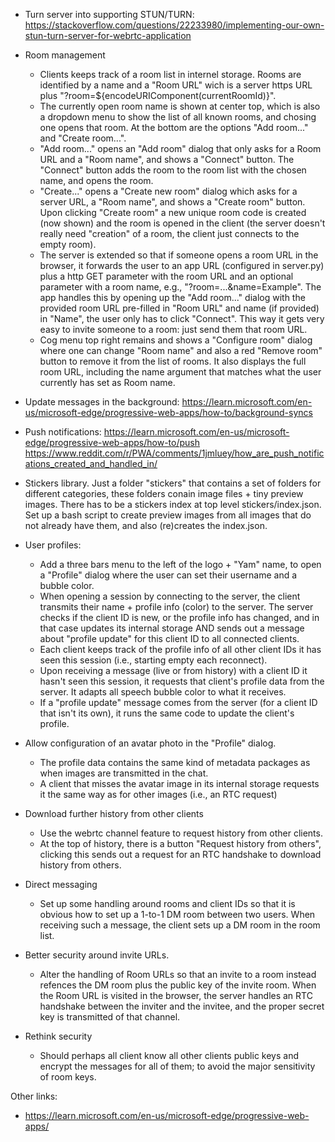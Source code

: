 * Turn server into supporting STUN/TURN: https://stackoverflow.com/questions/22233980/implementing-our-own-stun-turn-server-for-webrtc-application
* Room management

  - Clients keeps track of a room list in internel storage. Rooms are identified by a name and a "Room URL" wich is a server https URL plus "?room=${encodeURIComponent(currentRoomId)}".
  - The currently open room name is shown at center top, which is also a dropdown menu to show the list of all known rooms, and chosing one opens that room. At the bottom are the options "Add room..." and "Create room...".
  - "Add room..." opens an "Add room" dialog that only asks for a Room URL and a "Room name", and shows a "Connect" button.
    The "Connect" button adds the room to the room list with the chosen name, and opens the room.
  - "Create..." opens a "Create new room" dialog which asks for a server URL, a "Room name", and shows a "Create room" button.
    Upon clicking "Create room" a new unique room code is created (now shown) and the room is opened in the client (the server doesn't really need "creation" of a room, the client just connects to the empty room).
  - The server is extended so that if someone opens a room URL in the browser, it forwards the user to an app URL (configured in server.py) plus a http GET parameter with the room URL and an optional parameter with a room name, e.g., "?room=...&name=Example".
    The app handles this by opening up the "Add room..." dialog with the provided room URL pre-filled in "Room URL" and name (if provided) in "Name", the user only has to click "Connect".
    This way it gets very easy to invite someone to a room: just send them that room URL.
  - Cog menu top right remains and shows a "Configure room" dialog where one can change "Room name" and also a red "Remove room" button to remove it from the list of rooms.
    It also displays the full room URL, including the name argument that matches what the user currently has set as Room name.

* Update messages in the background: https://learn.microsoft.com/en-us/microsoft-edge/progressive-web-apps/how-to/background-syncs
 
* Push notifications: https://learn.microsoft.com/en-us/microsoft-edge/progressive-web-apps/how-to/push
  https://www.reddit.com/r/PWA/comments/1jmluey/how_are_push_notifications_created_and_handled_in/

* Stickers library. Just a folder "stickers" that contains a set of folders for different categories, these folders conain image files + tiny preview images.
  There has to be a stickers index at top level stickers/index.json.
  Set up a bash script to create preview images from all images that do not already have them, and also (re)creates the index.json.

* User profiles:

  - Add a three bars menu to the left of the logo + "Yam" name, to open a "Profile" dialog where the user can set their username and a bubble color.
  - When opening a session by connecting to the server, the client transmits their name + profile info (color) to the server.
    The server checks if the client ID is new, or the profile info has changed, and in that case updates its internal storage AND sends out a message about "profile update" for this client ID to all connected clients.
  - Each client keeps track of the profile info of all other client IDs it has seen this session (i.e., starting empty each reconnect).
  - Upon receiving a message (live or from history) with a client ID it hasn't seen this session, it requests that client's profile data from the server. It adapts all speech bubble color to what it receives.
  - If a "profile update" message comes from the server (for a client ID that isn't its own), it runs the same code to update the client's profile.

* Allow configuration of an avatar photo in the "Profile" dialog.

  - The profile data contains the same kind of metadata packages as when images are transmitted in the chat.
  - A client that misses the avatar image in its internal storage requests it the same way as for other images (i.e., an RTC request)

* Download further history from other clients

  - Use the webrtc channel feature to request history from other clients.
  - At the top of history, there is a button "Request history from others", clicking this sends out a request for an RTC handshake to download history from others.

* Direct messaging

  - Set up some handling around rooms and client IDs so that it is obvious how to set up a 1-to-1 DM room between two users.
    When receiving such a message, the client sets up a DM room in the room list.

* Better security around invite URLs.

  - Alter the handling of Room URLs so that an invite to a room instead refences the DM room plus the public key of the invite room.
    When the Room URL is visited in the browser, the server handles an RTC handshake between the inviter and the invitee, and the proper secret key is transmitted of that channel.

* Rethink security

  - Should perhaps all client know all other clients public keys and encrypt the messages for all of them; to avoid the major sensitivity of room keys.

Other links:

- https://learn.microsoft.com/en-us/microsoft-edge/progressive-web-apps/
